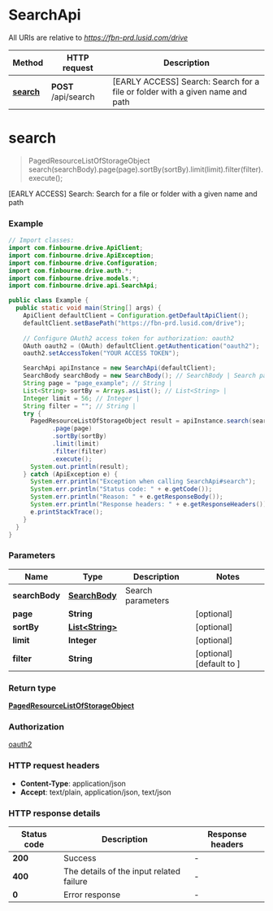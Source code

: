 # SearchApi

All URIs are relative to *https://fbn-prd.lusid.com/drive*

| Method | HTTP request | Description |
|------------- | ------------- | -------------|
| [**search**](SearchApi.md#search) | **POST** /api/search | [EARLY ACCESS] Search: Search for a file or folder with a given name and path |


<a id="search"></a>
# **search**
> PagedResourceListOfStorageObject search(searchBody).page(page).sortBy(sortBy).limit(limit).filter(filter).execute();

[EARLY ACCESS] Search: Search for a file or folder with a given name and path

### Example
```java
// Import classes:
import com.finbourne.drive.ApiClient;
import com.finbourne.drive.ApiException;
import com.finbourne.drive.Configuration;
import com.finbourne.drive.auth.*;
import com.finbourne.drive.models.*;
import com.finbourne.drive.api.SearchApi;

public class Example {
  public static void main(String[] args) {
    ApiClient defaultClient = Configuration.getDefaultApiClient();
    defaultClient.setBasePath("https://fbn-prd.lusid.com/drive");
    
    // Configure OAuth2 access token for authorization: oauth2
    OAuth oauth2 = (OAuth) defaultClient.getAuthentication("oauth2");
    oauth2.setAccessToken("YOUR ACCESS TOKEN");

    SearchApi apiInstance = new SearchApi(defaultClient);
    SearchBody searchBody = new SearchBody(); // SearchBody | Search parameters
    String page = "page_example"; // String | 
    List<String> sortBy = Arrays.asList(); // List<String> | 
    Integer limit = 56; // Integer | 
    String filter = ""; // String | 
    try {
      PagedResourceListOfStorageObject result = apiInstance.search(searchBody)
            .page(page)
            .sortBy(sortBy)
            .limit(limit)
            .filter(filter)
            .execute();
      System.out.println(result);
    } catch (ApiException e) {
      System.err.println("Exception when calling SearchApi#search");
      System.err.println("Status code: " + e.getCode());
      System.err.println("Reason: " + e.getResponseBody());
      System.err.println("Response headers: " + e.getResponseHeaders());
      e.printStackTrace();
    }
  }
}
```

### Parameters

| Name | Type | Description  | Notes |
|------------- | ------------- | ------------- | -------------|
| **searchBody** | [**SearchBody**](SearchBody.md)| Search parameters | |
| **page** | **String**|  | [optional] |
| **sortBy** | [**List&lt;String&gt;**](String.md)|  | [optional] |
| **limit** | **Integer**|  | [optional] |
| **filter** | **String**|  | [optional] [default to ] |

### Return type

[**PagedResourceListOfStorageObject**](PagedResourceListOfStorageObject.md)

### Authorization

[oauth2](../README.md#oauth2)

### HTTP request headers

 - **Content-Type**: application/json
 - **Accept**: text/plain, application/json, text/json

### HTTP response details
| Status code | Description | Response headers |
|-------------|-------------|------------------|
| **200** | Success |  -  |
| **400** | The details of the input related failure |  -  |
| **0** | Error response |  -  |

